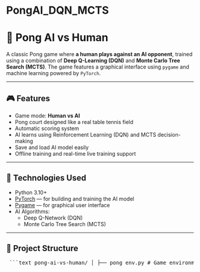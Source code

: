 # PongAI_DQN_MCTS

# 🏓 Pong AI vs Human

A classic Pong game where **a human plays against an AI opponent**, trained using a combination of **Deep Q-Learning (DQN)** and **Monte Carlo Tree Search (MCTS)**. The game features a graphical interface using `pygame` and machine learning powered by `PyTorch`.

---

## 🎮 Features

- Game mode: **Human vs AI**
- Pong court designed like a real table tennis field
- Automatic scoring system
- AI learns using Reinforcement Learning (DQN) and MCTS decision-making
- Save and load AI model easily
- Offline training and real-time live training support

---

## 🧠 Technologies Used

- Python 3.10+
- [PyTorch](https://pytorch.org/) — for building and training the AI model
- [Pygame](https://www.pygame.org/) — for graphical user interface
- AI Algorithms:
  - Deep Q-Network (DQN)
  - Monte Carlo Tree Search (MCTS)

---

## 📁 Project Structure

<pre> ```text pong-ai-vs-human/ │ ├── pong_env.py # Game environment (rules, ball/paddle movement) ├── dqn_model.py # DQN model definition ├── mcts_agent.py # MCTS agent for decision making ├── train_ai.py # AI training script ├── play_ai.py # Game script: play vs AI ├── utils.py # Helper functions (save/load) ├── pong_dqn.pth # Trained model file (optional) ├── README.md # This file └── requirements.txt # Python dependencies ``` </pre>
